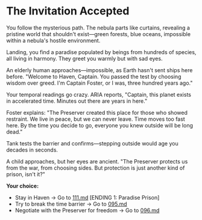 # The Invitation Accepted

You follow the mysterious path. The nebula parts like curtains, revealing a pristine world that shouldn't exist—green forests, blue oceans, impossible within a nebula's hostile environment.

Landing, you find a paradise populated by beings from hundreds of species, all living in harmony. They greet you warmly but with sad eyes.

An elderly human approaches—impossible, as Earth hasn't sent ships here before. "Welcome to Haven, Captain. You passed the test by choosing wisdom over greed. I'm Captain Foster, or I was, three hundred years ago."

Your temporal readings go crazy. ARIA reports, "Captain, this planet exists in accelerated time. Minutes out there are years in here."

Foster explains: "The Preserver created this place for those who showed restraint. We live in peace, but we can never leave. Time moves too fast here. By the time you decide to go, everyone you knew outside will be long dead."

Tank tests the barrier and confirms—stepping outside would age you decades in seconds.

A child approaches, but her eyes are ancient. "The Preserver protects us from the war, from choosing sides. But protection is just another kind of prison, isn't it?"

**Your choice:**

- Stay in Haven → Go to [111.md](111.md) [ENDING 1: Paradise Prison]
- Try to break the time barrier → Go to [095.md](095.md)
- Negotiate with the Preserver for freedom → Go to [096.md](096.md)